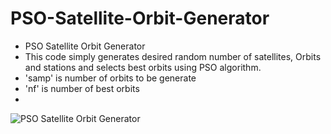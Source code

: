 # PSO-Satellite-Orbit-Generator

- PSO Satellite Orbit Generator
- This code simply generates desired random number of satellites, Orbits and stations and selects best orbits using PSO algorithm. 
- 'samp' is number of orbits to be generate
- 'nf' is number of best orbits
- 
![PSO Satellite Orbit Generator](https://user-images.githubusercontent.com/11339420/153305532-8b35697a-aef5-439f-aa21-88bcac5684bb.gif)

